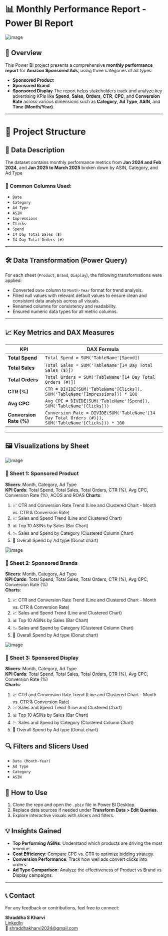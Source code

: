 # 📊 Monthly Performance Report - Power BI Report
![image](https://github.com/user-attachments/assets/ba8d8e08-d15c-493e-9cc2-89d3b1d41288)

## 🚀 Overview
This Power BI project presents a comprehensive **monthly performance report** for **Amazon Sponsored Ads**, using three categories of ad types:
- **Sponsored Product**
- **Sponsored Brand**
- **Sponsored Display**
The report helps stakeholders track and analyze key advertising KPIs like **Spend**, **Sales**, **Orders**, **CTR**, **CPC**, and **Conversion Rate** 
across various dimensions such as **Category**, **Ad Type**, **ASIN**, and **Time (Month/Year)**.

---
# 📂 Project Structure
## 🧾 Data Description

The dataset contains monthly performance metrics from **Jan 2024 and Feb 2024**, and **Jan 2025 to March 2025** broken down by ASIN, Category, and Ad Type

### 🔑 Common Columns Used:
- `Date`
- `Category`
- `Ad Type`
- `ASIN`
- `Impressions`
- `Clicks`
- `Spend`
- `14 Day Total Sales ($)`
- `14 Day Total Orders (#)`

---

## 🛠️ Data Transformation (Power Query)

For each sheet (`Product`, `Brand`, `Display`), the following transformations were applied:
- Converted `Date` column to `Month-Year` format for trend analysis.
- Filled null values with relevant default values to ensure clean and consistent data analysis across all visuals.
- Renamed columns for consistency and readability.
- Ensured numeric data types for all metric columns.

---
## 📈 Key Metrics and DAX Measures

| KPI                | DAX Formula |
|--------------------|-------------|
| **Total Spend**        | `Total Spend = SUM('TableName'[Spend])` |
| **Total Sales**        | `Total Sales = SUM('TableName'[14 Day Total Sales ($)])` |
| **Total Orders**       | `Total Orders = SUM('TableName'[14 Day Total Orders (#)])` |
| **CTR (%)**            | `CTR = DIVIDE(SUM('TableName'[Clicks]), SUM('TableName'[Impressions])) * 100` |
| **Avg CPC**            | `Avg CPC = DIVIDE(SUM('TableName'[Spend]), SUM('TableName'[Clicks]))` |
| **Conversion Rate (%)** | `Conversion Rate = DIVIDE(SUM('TableName'[14 Day Total Orders (#)]), SUM('TableName'[Clicks])) * 100` |

---
## 🖼️ Visualizations by Sheet
![image](https://github.com/user-attachments/assets/d831db55-3646-4154-9972-a2ad63e3ea7c)

### 📌 Sheet 1: Sponsored Product
**Slicers**: Month, Category, Ad Type  
**KPI Cards**: Total Spend, Total Sales, Total Orders, CTR (%), Avg CPC, Conversion Rate (%), ACOS and ROAS 
**Charts**:
1. 📈 CTR and Conversion Rate Trend (Line and Clustered Chart - Month vs. CTR & Conversion Rate)
2. 📈 Sales and Spend Trend (Line and Clustered Chart)
3. 📊 Top 10 ASINs by Sales (Bar Chart)
4. 📉 Sales and Spend by Category (Clustered Column Chart)
5. 🎯 Overall Spend by Ad type (Donut chart)

![image](https://github.com/user-attachments/assets/11f57a7c-c8a4-4f17-b21a-c90c37c5a8f5)

### 📌 Sheet 2: Sponsored Brands
**Slicers**: Month, Category, Ad Type  
**KPI Cards**: Total Spend, Total Sales, Total Orders, CTR (%), Avg CPC, Conversion Rate (%)  
**Charts**:
1. 📈 CTR and Conversion Rate Trend (Line and Clustered Chart - Month vs. CTR & Conversion Rate)
2. 📈 Sales and Spend Trend (Line and Clustered Chart)
3. 📊 Top 10 ASINs by Sales (Bar Chart)
4. 📉 Sales and Spend by Category (Clustered Column Chart)
5. 🎯 Overall Spend by Ad type (Donut chart)

![image](https://github.com/user-attachments/assets/56ac696f-b44c-4b61-b412-d673d4ec16a0)

### 📌 Sheet 3: Sponsored Display
**Slicers**: Month, Category, Ad Type  
**KPI Cards**: Total Spend, Total Sales, Total Orders, CTR (%), Avg CPC, Conversion Rate (%)  
**Charts**:
1. 📈 CTR and Conversion Rate Trend (Line and Clustered Chart - Month vs. CTR & Conversion Rate)
2. 📈 Sales and Spend Trend (Line and Clustered Chart)
3. 📊 Top 10 ASINs by Sales (Bar Chart)
4. 📉 Sales and Spend by Category (Clustered Column Chart)
5. 🎯 Overall Spend by Ad type (Donut chart)

## 🔍 Filters and Slicers Used
- `Date (Month-Year)`
- `Ad Type`
- `Category`
- `ASIN`

## 📎 How to Use

1. Clone the repo and open the `.pbix` file in Power BI Desktop.
2. Replace data sources if needed under **Transform Data > Edit Queries**.
3. Explore interactive visuals with slicers and filters.

## 💡 Insights Gained

- **Top Performing ASINs**: Understand which products are driving the most revenue.
- **Cost Efficiency**: Compare CPC vs. CTR to optimize bidding strategy.
- **Conversion Performance**: Track how well ads convert clicks into orders.
- **Ad Type Comparison**: Analyze the effectiveness of Product vs Brand vs Display campaigns.

---

## 📞 Contact

For any feedback or contributions, feel free to connect:

**Shraddha S Kharvi**  
[LinkedIn](https://www.linkedin.com/in/shraddha-kharvi-42588b218/)  
📧 shraddhakharvi2024@gmail.com
